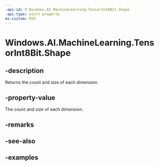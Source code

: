 ```yaml
---
-api-id: P:Windows.AI.MachineLearning.TensorInt8Bit.Shape
-api-type: winrt property
ms.custom: RS5
---
```


<!-- Property syntax.
public IVectorView<long> Shape { get; }
-->

# Windows.AI.MachineLearning.TensorInt8Bit.Shape

## -description
Returns the count and size of each dimension.

## -property-value
The count and size of each dimension.

## -remarks

## -see-also

## -examples

